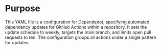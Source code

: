 # Purpose
This YAML file is a configuration for Dependabot, specifying automated dependency updates for GitHub Actions within a repository. It sets the update schedule to weekly, targets the main branch, and limits open pull requests to ten. The configuration groups all actions under a single pattern for updates.
